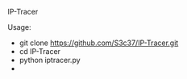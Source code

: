IP-Tracer

Usage: 
- git clone https://github.com/S3c37/IP-Tracer.git
- cd IP-Tracer
- python iptracer.py 
- 
